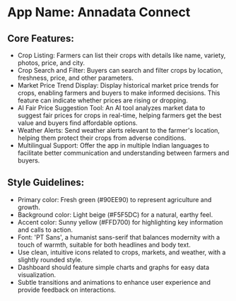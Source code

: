# **App Name**: Annadata Connect

## Core Features:

- Crop Listing: Farmers can list their crops with details like name, variety, photos, price, and city.
- Crop Search and Filter: Buyers can search and filter crops by location, freshness, price, and other parameters.
- Market Price Trend Display: Display historical market price trends for crops, enabling farmers and buyers to make informed decisions. This feature can indicate whether prices are rising or dropping.
- AI Fair Price Suggestion Tool: An AI tool analyzes market data to suggest fair prices for crops in real-time, helping farmers get the best value and buyers find affordable options.
- Weather Alerts: Send weather alerts relevant to the farmer's location, helping them protect their crops from adverse conditions.
- Multilingual Support: Offer the app in multiple Indian languages to facilitate better communication and understanding between farmers and buyers.

## Style Guidelines:

- Primary color: Fresh green (#90EE90) to represent agriculture and growth.
- Background color: Light beige (#F5F5DC) for a natural, earthy feel.
- Accent color: Sunny yellow (#FFD700) for highlighting key information and calls to action. 
- Font: 'PT Sans', a humanist sans-serif that balances modernity with a touch of warmth, suitable for both headlines and body text.
- Use clean, intuitive icons related to crops, markets, and weather, with a slightly rounded style.
- Dashboard should feature simple charts and graphs for easy data visualization.
- Subtle transitions and animations to enhance user experience and provide feedback on interactions.